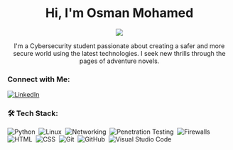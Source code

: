 <h1 align="center">
  Hi, I'm Osman Mohamed
</h1>

<p align="center">
  <a href="https://github.com/DenverCoder1/readme-typing-svg"><img src="https://readme-typing-svg.herokuapp.com/?lines=Cyber-Security%20Engineer;Learning%20Junkie%20and%20A%20Books%20Lover&font=Fira%20Code&center=true&width=440&height=45&color=f75c7e&vCenter=true&size=22"></a>
</p>

<p align="center">
  I'm a Cybersecurity student passionate about creating a safer and more secure world using the latest technologies. I seek new thrills through the pages of adventure novels.
</p>

### Connect with Me:
<a href="https://www.linkedin.com/in/osmanz/" target="_blank">
  <img src="https://img.shields.io/badge/-Osman%20Mohamed-0077B5?style=for-the-badge&logo=Linkedin&logoColor=white" alt="LinkedIn">
</a>

### 🛠 Tech Stack:
![Python](https://img.shields.io/badge/-Python-05122A?style=flat&logo=python)&nbsp;
![Linux](https://img.shields.io/badge/-Linux-05122A?style=flat&logo=linux)&nbsp;
![Networking](https://img.shields.io/badge/-Networking-05122A?style=flat&logo=cisco)&nbsp;
![Penetration Testing](https://img.shields.io/badge/-Penetration%20Testing-05122A?style=flat&logo=kali-linux)&nbsp;
![Firewalls](https://img.shields.io/badge/-Firewalls-05122A?style=flat&logo=checkpoint)&nbsp;
![HTML](https://img.shields.io/badge/-HTML-05122A?style=flat&logo=HTML5)&nbsp;
![CSS](https://img.shields.io/badge/-CSS-05122A?style=flat&logo=CSS3&logoColor=1572B6)&nbsp;
![Git](https://img.shields.io/badge/-Git-05122A?style=flat&logo=git)&nbsp;
![GitHub](https://img.shields.io/badge/-GitHub-05122A?style=flat&logo=github)&nbsp;
![Visual Studio Code](https://img.shields.io/badge/-Visual%20Studio%20Code-05122A?style=flat&logo=visual-studio-code&logoColor=007ACC)&nbsp;
